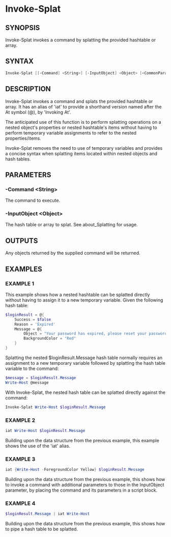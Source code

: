 # Invoke-Splat
## SYNOPSIS
Invoke-Splat invokes a command by splatting the provided hashtable or array.

## SYNTAX
```powershell
Invoke-Splat [[-Command] <String>] [-InputObject] <Object> [<CommonParameters>]
```

## DESCRIPTION
Invoke-Splat invokes a command and splats the provided hashtable or array. It has an alias of 'iat' to
provide a shorthand version named after the At symbol (@), by 'Invoking At'.

The anticipated use of this function is to perform splatting operations on a nested object's properties 
or nested hashtable's items without having to perform temporary variable assignments to refer to the 
nested properties/items.

Invoke-Splat removes the need to use of temporary variables and provides a concise syntax when splatting
items located within nested objects and hash tables.

## PARAMETERS
### -Command &lt;String&gt;
The command to execute.
 
### -InputObject &lt;Object&gt;
The hash table or array to splat. See about_Splatting for usage.

## OUTPUTS
Any objects returned by the supplied command will be returned.

## EXAMPLES
### EXAMPLE 1

This example shows how a nested hashtable can be splatted directly without having to assign it to a new
temporary variable. Given the following hash table:

```powershell
$loginResult = @{
    Success = $false
    Reason = 'Expired'
    Message = @{
        Object = "Your password has expired, please reset your password."
        BackgroundColor = "Red"
    }
}
```

Splatting the nested $loginResult.Message hash table normally requires an assignment to a new temporary 
variable followed by splatting the hash table variable to the command:

```powershell
$message = $loginResult.Message
Write-Host @message
```

With Invoke-Splat, the nested hash table can be splatted directly against the command:

```powershell
Invoke-Splat Write-Host $loginResult.Message
```

### EXAMPLE 2
```powershell
iat Write-Host $loginResult.Message
```
Building upon the data structure from the previous example, this example shows the use of the 'iat' alias.

### EXAMPLE 3
```powershell
iat {Write-Host -ForegroundColor Yellow} $loginResult.Message
```

Building upon the data structure from the previous example, this shows how to invoke a command with additional
parameters to those in the InputObject parameter, by placing the command and its parameters in a script block.

### EXAMPLE 4
```powershell
$loginResult.Message | iat Write-Host
```

Building upon the data structure from the previous example, this shows how to pipe a hash table to be splatted.
